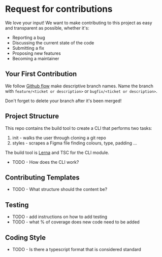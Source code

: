 # Request for contributions

We love your input! We want to make contributing to this project as easy and transparent as possible, whether it's:

- Reporting a bug
- Discussing the current state of the code
- Submitting a fix
- Proposing new features
- Becoming a maintainer

## Your First Contribution

We follow [Github flow](https://docs.github.com/en/get-started/quickstart/github-flow) make descriptive branch names. Name the branch with `feature/<ticket or description>` or `bugfix/<ticket or description>`.

Don't forget to delete your branch after it's been merged!

## Project Structure

This repo contains the build tool to create a CLI that performs two tasks:

1. init - walks the user through cloning a git repo
2. styles - scrapes a Figma file finding colours, type, padding ...

The build tool is [Lerna](https://github.com/lerna/lerna) and TSC for the CLI module.

- TODO - How does the CLI work?

## Contributing Templates

- TODO - What structure should the content be?

## Testing

- TODO - add instructions on how to add testing
- TODO - what % of coverage does new code need to be added

## Coding Style

- TODO - Is there a typescript format that is considered standard
